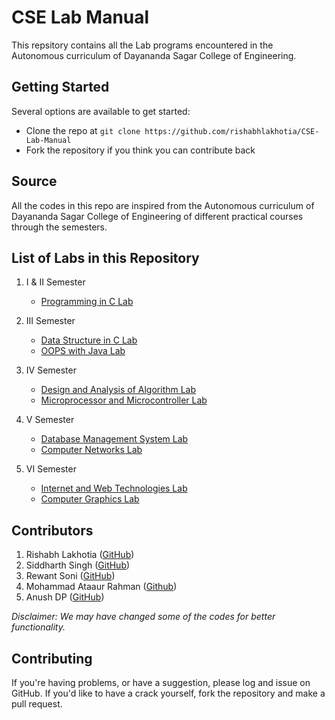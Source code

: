# CSE Lab Manual
This repsitory contains all the Lab programs encountered in the Autonomous curriculum of Dayananda Sagar College of Engineering.

## Getting Started
Several options are available to get started:
* Clone the repo at `git clone https://github.com/rishabhlakhotia/CSE-Lab-Manual`
* Fork the repository if you think you can contribute back

## Source
All the codes in this repo are inspired from the Autonomous curriculum of Dayananda Sagar College of Engineering of different practical courses through the semesters.

## List of Labs in this Repository
1. I & II Semester
   * [Programming in C Lab](/I%20%26%20II%20Semester/Programming-in-C)

2. III Semester
   * [Data Structure in C Lab](/III%20Semester/Data-Structure-in-C)
   * [OOPS with Java Lab](/III%20Semester/OOPS-With-Java)

3. IV Semester
    * [Design and Analysis of Algorithm Lab](/IV%20Semester/ADA_Lab)
    * [Microprocessor and Microcontroller Lab](/IV%20Semester/Microprocessor_and_Microcontroller_Lab)

4. V Semester
    * [Database Management System Lab](/V%20Semester/Database-Management-System)
    * [Computer Networks Lab](/V%20Semester/Computer-Networks)

5. VI Semester
    * [Internet and Web Technologies Lab](/VI%20Semester/Internet-and-Web-Technologies)
    * [Computer Graphics Lab](/VI%20Semester/Computer-Graphics)


## Contributors
1. Rishabh Lakhotia ([GitHub](https://github.com/rishabhlakhotia))
2. Siddharth Singh ([GitHub](https://github.com/cddharthsingh))
3. Rewant Soni ([GitHub](https://github.com/rewantsoni))
4. Mohammad Ataaur Rahman ([Github](https://github.com/Ataago))
5. Anush DP ([GitHub](https://github.com/Anush-DP))

*Disclaimer: We may have changed some of the codes for better functionality.*

## Contributing
If you're having problems, or have a suggestion, please log and issue on GitHub. If you'd like to have a crack yourself, fork the repository and make a pull request.
